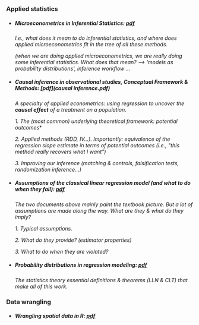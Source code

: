 
### Applied statistics

  - ##### Microeconometrics in Inferential Statistics: [pdf](microeconometrics.pdf)

      *I.e., what does it mean to do inferential statistics, and where does applied microeconometrics fit in the tree of all these methods.*
      
      *(when we are doing applied microeconometrics, we are really doing some inferential statistics. What does that mean? --> 'models as probability distributions', inference workflow ...*
      
      
  - ##### Causal inference in observational studies, *Conceptual Framework & Methods*: [pdf](causal inference.pdf)

      *A specialty of applied econometrics: using regression to uncover the **causal effect** of a treatment on a population.*
      
      *1. The (most common) underlying theoretical framework: potential outcomes**
      
      *2. Applied methods (RDD, IV...). Importantly: equivalence of the regression slope estimate in terms of potential outcomes (i.e., "this method really recovers what I want")*
      
      *3. Improving our inference (matching & controls, falsification tests, randomization inference...)*
          

  - ##### Assumptions of the classical linear regression model (and what to do when they fail): [pdf](CLRM&estimators.pdf)

      *The two documents above mainly paint the textbook picture. But a lot of assumptions are made along the way. What are they & what do they imply?*
      
      *1. Typical assumptions.*
      
      *2. What do they provide? (estimator properties)*
      
      *3. What to do when they are violated?*
  
  
  - ##### Probability distributions in regression modeling: [pdf](proba_theory.pdf)

      *The statistics theory essential definitions & theorems (LLN & CLT) that make all of this work.*
      





### Data wrangling

  - ##### Wrangling spatial data in R: [pdf](spatialData_R.pdf)

